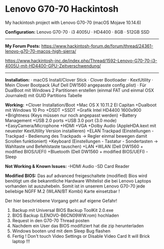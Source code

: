 # Lenovo G70-70 Hackintosh
My hackintosh project with Lenovo G70-70 (macOS Mojave 10.14.6)

**Configuration:**
Lenovo G70-70 · i3 4005U · HD4400 · 8GB · 512GB SSD

------------



**My Forum Posts:**
https://www.hackintosh-forum.de/forum/thread/24361-lenovo-g70-70-macos-high-sierra/

https://www.hackintosh-inc.de/index.php/Thread/1592-Lenovo-G70-70-i3-4005U-mit-HD4400-GPU-Zeitverschwendung/

------------



**Installation:**
· macOS Install/Clover Stick
· Clover Bootloader
· KextUtility
· Mein Clover Bootpack (Auf Dell DW1560 angepasste config.plist)
· Für DualBoot mit Windows 2 Partitionen erstellen (einmal FAT und einmal OSX Journaled) mit GUID Partitions Tabelle



**Working:**
+Clover Installation/Boot
+Mac OS X 10.11.2 El Capitan
+Dualboot mit Windows 10 Pro
+DSDT
+SSDT
+Grafik Intel HD4400 1600x900
+Brightness (Keys müssen nur noch angepasst werden)
+Battery Management
+USB 2.0 ports
+USB 3.0 port (3.0 mode)
+EasyCamera/Microphone
+HDMI
+VGA
+Dolby Audio (AppleHDA.kext mit neuester KextUtility Version installieren)
+ELAN Trackpad (Einstellungen - Trackpad - Bedienung des Trackpads -> Regler einmal bewegen damit Scrollen funktioniert)
+Keyboard (Einstellungen - Tastatur - Sondertasten -> Wahltaste und Befehlstaste tauschen)
+LAN
+WLAN (Dell DW1560 + modified BIOS/UEFI)
+Bluetooth (Dell DW1560 + modified BIOS/UEFI)
-Sleep

**Not Working & Known Issues:**
-HDMI Audio
-SD Card Reader

**Modified BIOS:**
Das auf advanced freigeschaltete (modified) Bios wird benötigt um die bekanntliche Hardware Whitelist die bei Lenovo Laptops vorhanden ist auszuhebeln.
Somit ist in unserem Lenovo G70-70 jede beliebige NGFF M.2 (WLAN/BT Kombi) Karte einsetzbar !

Der hier beschriebene Vorgang geht auf eigene Gefahr!
1. Backup mit Universal BIOS Backup ToolKit 2.0.exe
2. BIOS Backup (LENOVO-B6CN09WW.rom) hochladen
3. Request in den G70-70 Thread posten
4. Nachdem ein User das BIOS modifiziert hat die zip herunterladen
5. Windows booten und mit dem Sleep Bug flashen
6. Fertig ! Don't touch Video Settings or Disable Video Card It will Brick laptop !!!
